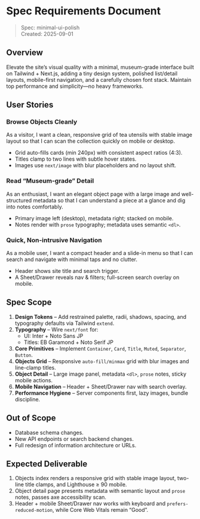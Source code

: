 # Spec Requirements Document

> Spec: minimal-ui-polish  
> Created: 2025-09-01

## Overview

Elevate the site’s visual quality with a minimal, museum-grade interface built on Tailwind + Next.js, adding a tiny design system, polished list/detail layouts, mobile-first navigation, and a carefully chosen font stack. Maintain top performance and simplicity—no heavy frameworks.

## User Stories

### Browse Objects Cleanly
As a visitor, I want a clean, responsive grid of tea utensils with stable image layout so that I can scan the collection quickly on mobile or desktop.
- Grid auto-fills cards (min 240px) with consistent aspect ratios (4:3).
- Titles clamp to two lines with subtle hover states.
- Images use `next/image` with blur placeholders and no layout shift.

### Read “Museum-grade” Detail
As an enthusiast, I want an elegant object page with a large image and well-structured metadata so that I can understand a piece at a glance and dig into notes comfortably.
- Primary image left (desktop), metadata right; stacked on mobile.
- Notes render with `prose` typography; metadata uses semantic `<dl>`.

### Quick, Non-intrusive Navigation
As a mobile user, I want a compact header and a slide-in menu so that I can search and navigate with minimal taps and no clutter.
- Header shows site title and search trigger.
- A Sheet/Drawer reveals nav & filters; full-screen search overlay on mobile.

## Spec Scope

1. **Design Tokens** – Add restrained palette, radii, shadows, spacing, and typography defaults via Tailwind `extend`.
2. **Typography** – Wire `next/font` for:
   - UI: Inter + Noto Sans JP
   - Titles: EB Garamond + Noto Serif JP
3. **Core Primitives** – Implement `Container`, `Card`, `Title`, `Muted`, `Separator`, `Button`.
4. **Objects Grid** – Responsive `auto-fill/minmax` grid with blur images and line-clamp titles.
5. **Object Detail** – Large image panel, metadata `<dl>`, `prose` notes, sticky mobile actions.
6. **Mobile Navigation** – Header + Sheet/Drawer nav with search overlay.
7. **Performance Hygiene** – Server components first, lazy images, bundle discipline.

## Out of Scope

- Database schema changes.
- New API endpoints or search backend changes.
- Full redesign of information architecture or URLs.

## Expected Deliverable

1. Objects index renders a responsive grid with stable image layout, two-line title clamps, and Lighthouse ≥ 90 mobile.
2. Object detail page presents metadata with semantic layout and `prose` notes, passes axe accessibility scan.
3. Header + mobile Sheet/Drawer nav works with keyboard and `prefers-reduced-motion`, while Core Web Vitals remain “Good”.
